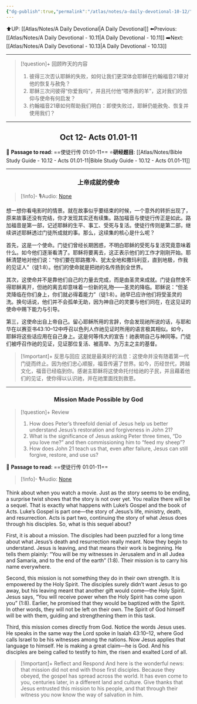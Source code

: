 ```yaml
---
{"dg-publish":true,"permalink":"/atlas/notes/a-daily-devotional-10-12/"}
---
```


 ⬆️UP: [[Atlas/Notes/A Daily Devotional\|A Daily Devotional]]
⬅️Previous: [[Atlas/Notes/A Daily Devotional - 10.11\|A Daily Devotional - 10.11]]
➡️Next: [[Atlas/Notes/A Daily Devotional - 10.13\|A Daily Devotional - 10.13]]

---

> [!question]+ 回顾昨天的内容
> 1. 彼得三次否认耶稣的失败，如何让我们更深体会耶稣在约翰福音21章对他的恢复与赦免？
> 2. 耶稣三次问彼得“你爱我吗”，并且托付他“喂养我的羊”，这对我们的信仰与使命有何启发？
> 3. 约翰福音21章如何帮助我们明白：即使失败过，耶稣仍能赦免、恢复并使用我们？

---
## <center>Oct 12- Acts 01.01-11</center>

📖 **Passage to read**: ==使徒行传 01:01-11==
⭐**研经题目**: [[Atlas/Notes/Bible Study Guide - 10.12 - Acts 01.01-11\|Bible Study Guide - 10.12 - Acts 01.01-11]]

---
### <center>上帝成就的使命</center>

> [!info]- 🎙️Audio: [None]()

想一想你看电影时的情景。就在故事似乎要结束的时候，一个意外的转折出现了，原来故事还没有完结，你才发现其实还有续集。路加福音与使徒行传正是如此。路加福音是第一部，记述耶稣的生平、事工、受死与复活。使徒行传则是第二部，继续讲述耶稣透过门徒所成就的事。那么，这续集的核心是什么呢？

首先，这是一个使命。门徒们曾经长期困惑，不明白耶稣的受死与复活究竟意味着什么。如今他们逐渐看清了。耶稣将要离去，这正表示他们的工作才刚刚开始。耶稣清楚地对他们说：“你们要在耶路撒冷、犹太全地和撒玛利亚，直到地极，作我的见证人”（徒1:8）。他们的使命就是把祂的名传扬到全世界。

其次，这使命并不是靠他们自己的力量去完成，而是由圣灵来成就。门徒自然舍不得耶稣离开，但祂的离去却意味着一份新的礼物——圣灵的降临。耶稣说：“但圣灵降临在你们身上，你们就必得着能力”（徒1:8）。祂早已应许他们将受圣灵的洗。换句话说，他们并不会孤单无助，因为神自己的灵要与他们同在，在这见证的使命中赐下能力与引导。

第三，这使命出自上帝自己。留心耶稣所用的言辞，你会发现祂所说的话，与耶和华在以赛亚书43:10–12中呼召以色列人作祂见证时所用的语言极其相似。如今，耶稣将这些话应用在自己身上。这是何等伟大的宣告！祂表明自己与神同等。门徒们被呼召作祂的见证，见证那位复活、被高举、为万主之主的基督。

> [!important]+ 反思与回应
这就是最美好的消息：这使命并没有随着第一代门徒而终止。因为他们忠心顺服，福音传遍了世界。如今，历经世代，跨越文化，福音已经临到你。感谢主耶稣将这使命托付给祂的子民，并且藉着他们的见证，使你得以认识祂，并在祂里面找到救恩。

---
### <center>Mission Made Possible by God</center>

> [!question]+ Review
> 1. How does Peter’s threefold denial of Jesus help us better understand Jesus’s restoration and forgiveness in John 21?
> 2. What is the significance of Jesus asking Peter three times, “Do you love me?” and then commissioning him to “feed my sheep”?
> 3. How does John 21 teach us that, even after failure, Jesus can still forgive, restore, and use us?

📖 **Passage to read**: ==使徒行传 01:01-11==

> [!info]- 🎙️Audio: [None]()  

Think about when you watch a movie. Just as the story seems to be ending, a surprise twist shows that the story is not over yet. You realize there will be a sequel. That is exactly what happens with Luke’s Gospel and the book of Acts. Luke’s Gospel is part one—the story of Jesus’s life, ministry, death, and resurrection. Acts is part two, continuing the story of what Jesus does through his disciples. So, what is this sequel about?

First, it is about a mission. The disciples had been puzzled for a long time about what Jesus’s death and resurrection really meant. Now they begin to understand. Jesus is leaving, and that means their work is beginning. He tells them plainly: “You will be my witnesses in Jerusalem and in all Judea and Samaria, and to the end of the earth” (1:8). Their mission is to carry his name everywhere.

Second, this mission is not something they do in their own strength. It is empowered by the Holy Spirit. The disciples surely didn’t want Jesus to go away, but his leaving meant that another gift would come—the Holy Spirit. Jesus says, “You will receive power when the Holy Spirit has come upon you” (1:8). Earlier, he promised that they would be baptized with the Spirit. In other words, they will not be left on their own. The Spirit of God himself will be with them, guiding and strengthening them in this task.

Third, this mission comes directly from God. Notice the words Jesus uses. He speaks in the same way the Lord spoke in Isaiah 43:10–12, where God calls Israel to be his witnesses among the nations. Now Jesus applies that language to himself. He is making a great claim—he is God. And his disciples are being called to testify to him, the risen and exalted Lord of all.

> [!important]+ Reflect and Respond
And here is the wonderful news: that mission did not end with those first disciples. Because they obeyed, the gospel has spread across the world. It has even come to you, centuries later, in a different land and culture. Give thanks that Jesus entrusted this mission to his people, and that through their witness you now know the way of salvation in him.


